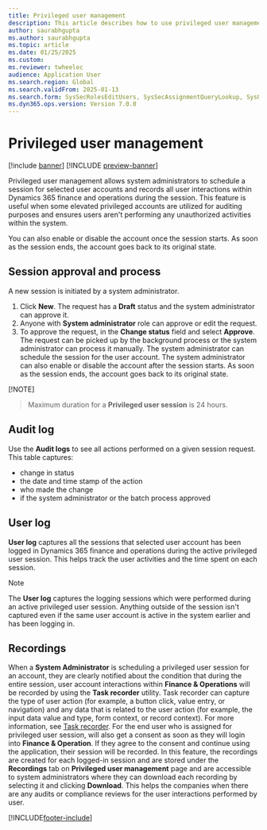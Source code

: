 ```yaml
---
title: Privileged user management
description: This article describes how to use privileged user management to control privileged user accounts.
author: saurabhgupta
ms.author: saurabhgupta
ms.topic: article
ms.date: 01/25/2025
ms.custom: 
ms.reviewer: twheeloc
audience: Application User
ms.search.region: Global
ms.search.validFrom: 2025-01-13
ms.search.form: SysSecRolesEditUsers, SysSecAssignmentQueryLookup, SysQueryForm, SysSecRoleExcludeUsers
ms.dyn365.ops.version: Version 7.0.0
---
```


# Privileged user management

[!include [banner](../includes/banner.md)]
[!INCLUDE [preview-banner](~/../shared-content/shared/preview-includes/preview-banner.md)]

Privileged user management allows system administrators to schedule a session for selected user accounts and records all user interactions within Dynamics 365 finance and operations during the session. This feature is useful when some elevated privileged accounts are utilized for auditing purposes and ensures users aren't performing any unauthorized activities within the system.

You can also enable or disable the account once the session starts. As soon as the session ends, the account goes back to its original state.


## Session approval and process
A new session is initiated by a system administrator.

1. Click **New**. The request has a **Draft** status and the system administrator can approve it.
2. Anyone with **System administrator** role can approve or edit the request.
3. To approve the request, in the **Change status** field and select **Approve**. The request can be picked up by the background process or the system administrator can process it manually. The system administrator can schedule the session for the user account. The system administrator can also enable or disable the account after the session starts. As soon as the session ends, the account goes back to its original state.

[!NOTE]
> Maximum duration for a **Privileged user session** is 24 hours.


## Audit log

Use the **Audit logs** to see all actions performed on a given session request. This table captures:
 - change in status
 - the date and time stamp of the action
 - who made the change
 - if the system administrator or the batch process approved 

## User log

**User log** captures all the sessions that selected user account has been logged in Dynamics 365 finance and operations during the active privileged user session. This helps track the user activities and the time spent on each session. 

> [!NOTE]
> The **User log** captures the logging sessions which were performed during an active privileged user session. Anything outside of the session isn't captured even if the same user account is active in the system earlier and has been logging in. 


## Recordings
When a **System Administrator** is scheduling a privileged user session for an account, they are clearly notified about the condition that during the entire session, user account interactions within **Finance & Operations** will be recorded by using the **Task recorder** utility. Task recorder can capture the type of user action (for example, a button click, value entry, or navigation) and any data that is related to the user action (for example, the input data value and type, form context, or record context). For more information, see [Task recorder](../articles/fin-ops-core/dev-itpro/user-interface/task-recorder.md). For the end user who is assigned for privileged user session, will also get a consent as soon as they will login into **Finance & Operation**. If they agree to the consent and continue using the application, their session will be recorded. In this feature, the recordings are created for each logged-in session and are stored under the **Recordings** tab on **Privileged user management** page and are accessible to system administrators where they can download each recording by selecting it and clicking **Download**. This helps the companies when there are any audits or compliance reviews for the user interactions performed by user.

[!INCLUDE[footer-include](../../../includes/footer-banner.md)]
